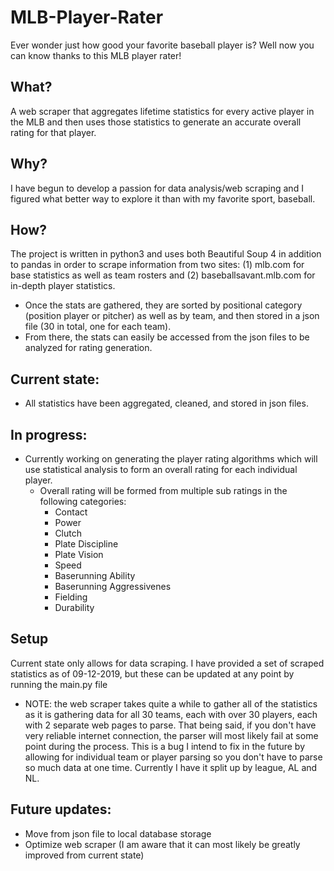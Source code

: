 # MLB-Player-Rater
Ever wonder just how good your favorite baseball player is? Well now you can know thanks to this MLB player rater!

## What?
A web scraper that aggregates lifetime statistics for every active player in the MLB and then uses those statistics to generate an accurate overall rating for that player.

## Why?
I have begun to develop a passion for data analysis/web scraping and I figured what better way to explore it than with my favorite sport, baseball.

## How?
The project is written in python3 and uses both Beautiful Soup 4 in addition to pandas in order to scrape information from two sites: (1) mlb.com for base statistics as well as team rosters and (2) baseballsavant.mlb.com for in-depth player statistics. 
  - Once the stats are gathered, they are sorted by positional category (position player or pitcher) as well as by team, and then stored in a json file (30 in total, one for each team).
  - From there, the stats can easily be accessed from the json files to be analyzed for rating generation.

## Current state:
- All statistics have been aggregated, cleaned, and stored in json files.

## In progress:
- Currently working on generating the player rating algorithms which will use statistical analysis to form an overall rating for each individual player. 
  - Overall rating will be formed from multiple sub ratings in the following categories:
    - Contact
    - Power
    - Clutch
    - Plate Discipline
    - Plate Vision
    - Speed
    - Baserunning Ability
    - Baserunning Aggressivenes
    - Fielding
    - Durability

## Setup
Current state only allows for data scraping. I have provided a set of scraped statistics as of 09-12-2019, but these can be updated at any point by running the main.py file
  - NOTE: the web scraper takes quite a while to gather all of the statistics as it is gathering data for all 30 teams, each with over 30 players, each with 2 separate web pages to parse. That being said, if you don't have very reliable internet connection, the parser will most likely fail at some point during the process. This is a bug I intend to fix in the future by allowing for individual team or player parsing so you don't have to parse so much data at one time. Currently I have it split up by league, AL and NL. 
    
## Future updates:
- Move from json file to local database storage
- Optimize web scraper (I am aware that it can most likely be greatly improved from current state)
